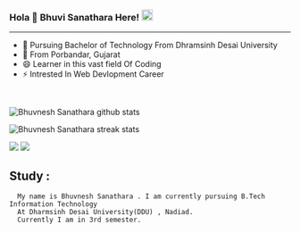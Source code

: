 ### Hola 👋  Bhuvi Sanathara Here! <img src="https://raw.githubusercontent.com/MartinHeinz/MartinHeinz/master/wave.gif" width="20px">
<hr>

- 👯 Pursuing Bachelor of Technology From Dhramsinh Desai University
- 💬 From Porbandar, Gujarat
- 😄 Learner in this vast field Of Coding
- ⚡ Intrested In Web Devlopment Career

<br>

![Bhuvnesh Sanathara github stats](https://github-readme-stats.vercel.app/api?username=bhuvisanathra&)  

![Bhuvnesh Sanathara streak stats](https://github-readme-streak-stats.herokuapp.com/?user=bhuvisanathra&)  

<img src ="https://github-readme-stats.vercel.app/api/top-langs/?username=bhuvisanathra">

<img src="https://github-profile-trophy.vercel.app/?username=bhuvisanathra">

## Study : 

      My name is Bhuvnesh Sanathara . I am currently pursuing B.Tech Information Technology 
      At Dharmsinh Desai University(DDU) , Nadiad.
      Currently I am in 3rd semester.
